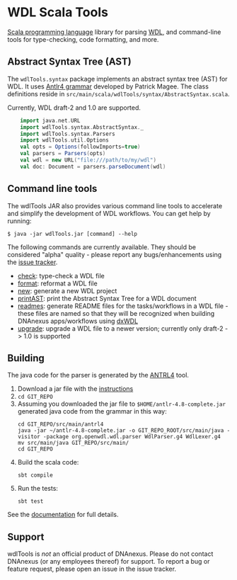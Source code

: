 # WDL Scala Tools

[Scala programming language](https://www.scala-lang.org) library for parsing [WDL](https://openwdl.org), and command-line tools for type-checking, code formatting, and more.

## Abstract Syntax Tree (AST)

The `wdlTools.syntax` package implements an abstract syntax tree (AST) for WDL. It uses [Antlr4 grammar](https://github.com/patmagee/wdl/tree/grammar-remake) developed by Patrick Magee. The class definitions reside in `src/main/scala/wdlTools/syntax/AbstractSyntax.scala`.

Currently, WDL draft-2 and 1.0 are supported.

```scala
    import java.net.URL
    import wdlTools.syntax.AbstractSyntax._
    import wdlTools.syntax.Parsers
    import wdlTools.util.Options
    val opts = Options(followImports=true)
    val parsers = Parsers(opts)
    val wdl = new URL("file:///path/to/my/wdl")
    val doc: Document = parsers.parseDocument(wdl)
```

## Command line tools

The wdlTools JAR also provides various command line tools to accelerate and simplify the development of WDL workflows. You can get help by running:

```commandline
$ java -jar wdlTools.jar [command] --help
```

The following commands are currently available. They should be considered "alpha" quality - please report any bugs/enhancements using the [issue tracker](https://github.com/dnanexus-rnd/wdlTools/issues).

* [check](doc/Commands/Check.md): type-check a WDL file
* [format](doc/Commands/Format.md): reformat a WDL file
* [new](doc/Commands/New.md): generate a new WDL project
* [printAST](doc/Commands/PrintAST.md): print the Abstract Syntax Tree for a WDL document
* [readmes](doc/Commands/Readmes.md): generate README files for the tasks/workflows in a WDL file - these files are named so that they will be recognized when building DNAnexus apps/workflows using [dxWDL](https://github.com/dnanexus/dxWDL)
* [upgrade](doc/Commands/Upgrade.md): upgrade a WDL file to a newer version; currently only draft-2 -> 1.0 is supported

## Building

The java code for the parser is generated by the [ANTRL4](https://www.antlr.org) tool.

1. Download a jar file with the [instructions](https://www.antlr.org/download.html)
2. `cd GIT_REPO`
3. Assuming you downloaded the jar file to `$HOME/antlr-4.8-complete.jar` generated java code from the grammar in this way:
    ```
    cd GIT_REPO/src/main/antrl4
    java -jar ~/antlr-4.8-complete.jar -o GIT_REPO_ROOT/src/main/java -visitor -package org.openwdl.wdl.parser WdlParser.g4 WdlLexer.g4
    mv src/main/java GIT_REPO/src/main/
    cd GIT_REPO
    ```
4. Build the scala code:
    ```
    sbt compile
    ```
5. Run the tests:
    ```
    sbt test
    ```

See the [documentation](doc/Developing.md) for full details.

## Support

wdlTools is _not_ an official product of DNAnexus. Please do not contact DNAnexus (or any employees thereof) for support. To report a bug or feature request, please open an issue in the issue tracker.
